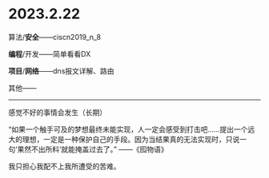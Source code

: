 # 2023.2.22

算法/**安全**——ciscn2019_n_8

**编程**/开发——简单看看DX

**项目**/**网络**——dns报文详解、路由

其他——

------

感觉不好的事情会发生（长期）

“如果一个触手可及的梦想最终未能实现，人一定会感受到打击吧……提出一个远大的理想，一定是一种保护自己的手段。因为当结果真的无法实现时，只说一句‘果然不出所料’就能掩盖过去了。” ——《囮物语》

我只担心我配不上我所遭受的苦难。


